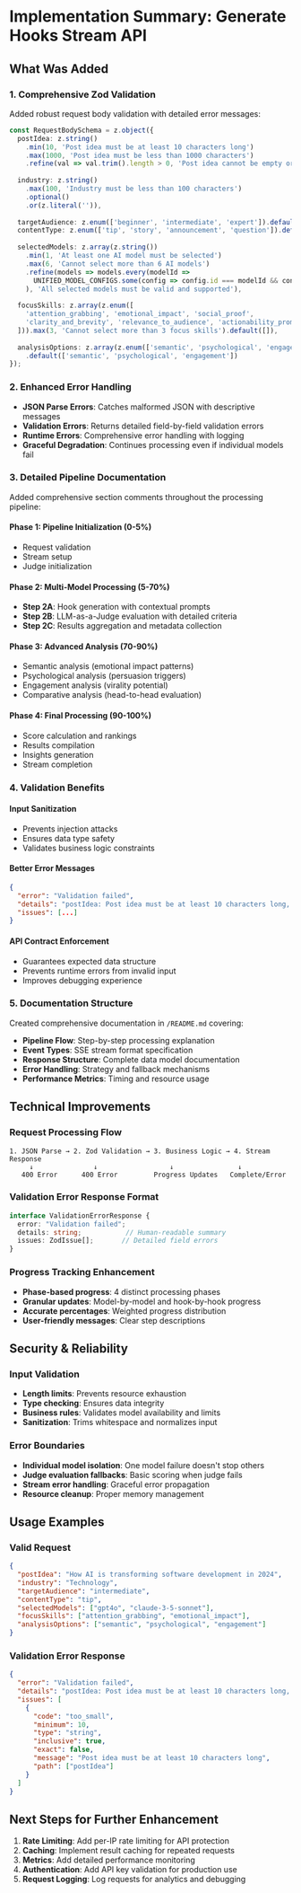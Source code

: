 # Implementation Summary: Generate Hooks Stream API

## What Was Added

### 1. Comprehensive Zod Validation

Added robust request body validation with detailed error messages:

```typescript
const RequestBodySchema = z.object({
  postIdea: z.string()
    .min(10, 'Post idea must be at least 10 characters long')
    .max(1000, 'Post idea must be less than 1000 characters')
    .refine(val => val.trim().length > 0, 'Post idea cannot be empty or only whitespace'),
  
  industry: z.string()
    .max(100, 'Industry must be less than 100 characters')
    .optional()
    .or(z.literal('')),
  
  targetAudience: z.enum(['beginner', 'intermediate', 'expert']).default('intermediate'),
  contentType: z.enum(['tip', 'story', 'announcement', 'question']).default('tip'),
  
  selectedModels: z.array(z.string())
    .min(1, 'At least one AI model must be selected')
    .max(6, 'Cannot select more than 6 AI models')
    .refine(models => models.every(modelId => 
      UNIFIED_MODEL_CONFIGS.some(config => config.id === modelId && config.supported)
    ), 'All selected models must be valid and supported'),
  
  focusSkills: z.array(z.enum([
    'attention_grabbing', 'emotional_impact', 'social_proof',
    'clarity_and_brevity', 'relevance_to_audience', 'actionability_promise'
  ])).max(3, 'Cannot select more than 3 focus skills').default([]),
  
  analysisOptions: z.array(z.enum(['semantic', 'psychological', 'engagement']))
    .default(['semantic', 'psychological', 'engagement'])
});
```

### 2. Enhanced Error Handling

- **JSON Parse Errors**: Catches malformed JSON with descriptive messages
- **Validation Errors**: Returns detailed field-by-field validation errors
- **Runtime Errors**: Comprehensive error handling with logging
- **Graceful Degradation**: Continues processing even if individual models fail

### 3. Detailed Pipeline Documentation

Added comprehensive section comments throughout the processing pipeline:

#### Phase 1: Pipeline Initialization (0-5%)
- Request validation
- Stream setup
- Judge initialization

#### Phase 2: Multi-Model Processing (5-70%)
- **Step 2A**: Hook generation with contextual prompts
- **Step 2B**: LLM-as-a-Judge evaluation with detailed criteria
- **Step 2C**: Results aggregation and metadata collection

#### Phase 3: Advanced Analysis (70-90%)
- Semantic analysis (emotional impact patterns)
- Psychological analysis (persuasion triggers)
- Engagement analysis (virality potential)
- Comparative analysis (head-to-head evaluation)

#### Phase 4: Final Processing (90-100%)
- Score calculation and rankings
- Results compilation
- Insights generation
- Stream completion

### 4. Validation Benefits

#### Input Sanitization
- Prevents injection attacks
- Ensures data type safety
- Validates business logic constraints

#### Better Error Messages
```json
{
  "error": "Validation failed",
  "details": "postIdea: Post idea must be at least 10 characters long, selectedModels: At least one AI model must be selected",
  "issues": [...]
}
```

#### API Contract Enforcement
- Guarantees expected data structure
- Prevents runtime errors from invalid input
- Improves debugging experience

### 5. Documentation Structure

Created comprehensive documentation in `/README.md` covering:
- **Pipeline Flow**: Step-by-step processing explanation
- **Event Types**: SSE stream format specification
- **Response Structure**: Complete data model documentation
- **Error Handling**: Strategy and fallback mechanisms
- **Performance Metrics**: Timing and resource usage

## Technical Improvements

### Request Processing Flow
```
1. JSON Parse → 2. Zod Validation → 3. Business Logic → 4. Stream Response
     ↓               ↓                  ↓                ↓
   400 Error      400 Error         Progress Updates   Complete/Error
```

### Validation Error Response Format
```typescript
interface ValidationErrorResponse {
  error: "Validation failed";
  details: string;           // Human-readable summary
  issues: ZodIssue[];       // Detailed field errors
}
```

### Progress Tracking Enhancement
- **Phase-based progress**: 4 distinct processing phases
- **Granular updates**: Model-by-model and hook-by-hook progress
- **Accurate percentages**: Weighted progress distribution
- **User-friendly messages**: Clear step descriptions

## Security & Reliability

### Input Validation
- **Length limits**: Prevents resource exhaustion
- **Type checking**: Ensures data integrity
- **Business rules**: Validates model availability and limits
- **Sanitization**: Trims whitespace and normalizes input

### Error Boundaries
- **Individual model isolation**: One model failure doesn't stop others
- **Judge evaluation fallbacks**: Basic scoring when judge fails
- **Stream error handling**: Graceful error propagation
- **Resource cleanup**: Proper memory management

## Usage Examples

### Valid Request
```json
{
  "postIdea": "How AI is transforming software development in 2024",
  "industry": "Technology",
  "targetAudience": "intermediate",
  "contentType": "tip",
  "selectedModels": ["gpt4o", "claude-3-5-sonnet"],
  "focusSkills": ["attention_grabbing", "emotional_impact"],
  "analysisOptions": ["semantic", "psychological", "engagement"]
}
```

### Validation Error Response
```json
{
  "error": "Validation failed",
  "details": "postIdea: Post idea must be at least 10 characters long, focusSkills: Cannot select more than 3 focus skills",
  "issues": [
    {
      "code": "too_small",
      "minimum": 10,
      "type": "string",
      "inclusive": true,
      "exact": false,
      "message": "Post idea must be at least 10 characters long",
      "path": ["postIdea"]
    }
  ]
}
```

## Next Steps for Further Enhancement

1. **Rate Limiting**: Add per-IP rate limiting for API protection
2. **Caching**: Implement result caching for repeated requests
3. **Metrics**: Add detailed performance monitoring
4. **Authentication**: Add API key validation for production use
5. **Request Logging**: Log requests for analytics and debugging